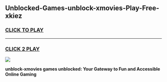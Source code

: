 
## Unblocked-Games-unblock-xmovies-Play-Free-xkiez
<h3>
<a href="https://premium76.site?title=unblock-xmovies&ref=20M">CLICK TO PLAY</a></h3>
<hr>

<h3>
<a href="https://premium76.site?title=unblock-xmovies&ref=20M">CLICK 2 PLAY</a>
  
</h3>

<a href="https://premium76.site?title=unblock-xmovies&ref=19M"><img src="https://clearcache.store/games.png"></a>


**unblock-xmovies games unblocked: Your Gateway to Fun and Accessible Online Gaming**
